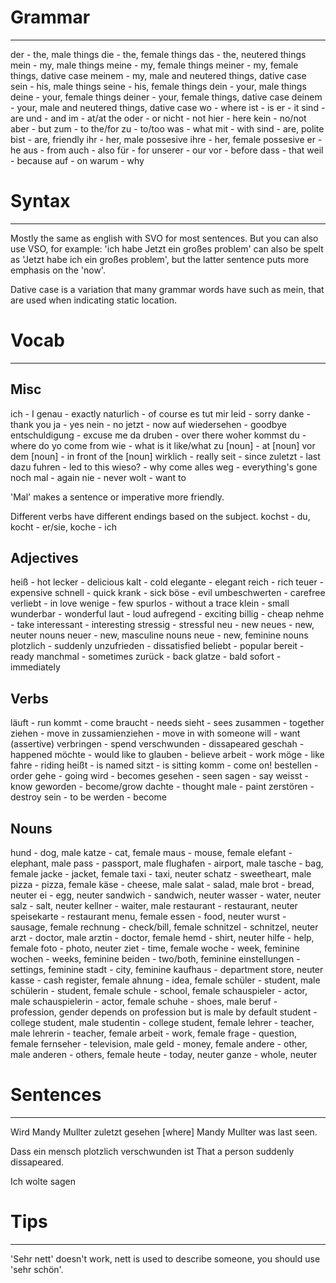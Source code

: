 # Grammar
---
der - the, male things
die - the, female things
das - the, neutered things
mein - my, male things
meine - my, female things
meiner - my, female things, dative case
meinem - my, male and neutered things, dative case
sein - his, male things
seine - his, female things
dein - your, male things
deine - your, female things
deiner - your, female things, dative case
deinem - your, male and neutered things, dative case
wo - where
ist - is
er - it
sind - are
und - and
im - at/at the
oder - or
nicht - not
hier - here
kein - no/not
aber - but
zum - to the/for
zu - to/too
was - what
mit - with
sind - are, polite
bist - are, friendly
ihr - her, male possesive
ihre - her, female possesive
er - he
aus - from
auch - also
für - for
unserer - our
vor - before
dass - that
weil - because
auf - on
warum - why
# Syntax
---
Mostly the same as english with SVO for most sentences.
But you can also use VSO, for example:
'ich habe Jetzt ein großes problem' can also be spelt as 'Jetzt habe ich ein großes problem',
but the latter sentence puts more emphasis on the 'now'.

Dative case is a variation that many grammar words have such as mein, that are used when indicating static location.
# Vocab
---
## Misc
ich - I
genau - exactly
naturlich - of course
es tut mir leid - sorry
danke - thank you
ja - yes
nein - no
jetzt - now
auf wiedersehen - goodbye
entschuldigung - excuse me
da druben - over there
woher kommst du - where do yo come from
wie - what is it like/what
zu [noun] - at [noun]
vor dem [noun] - in front of the [noun]
wirklich - really
seit - since
zuletzt - last
dazu fuhren - led to this
wieso? - why come
alles weg - everything's gone
noch mal - again
nie - never
wolt - want to

'Mal' makes a sentence or imperative more friendly. 

Different verbs have different endings based on the subject.
kochst - du, kocht - er/sie, koche - ich
## Adjectives
heiß - hot
lecker - delicious
kalt - cold
elegante - elegant
reich - rich
teuer - expensive
schnell - quick
krank - sick
böse - evil
umbeschwerten - carefree
verliebt - in love
wenige - few
spurlos - without a trace
klein - small
wunderbar - wonderful
laut - loud
aufregend - exciting
billig - cheap
nehme - take
interessant - interesting
stressig - stressful
neu - new
neues - new, neuter nouns
neuer - new, masculine nouns
neue - new, feminine nouns
plotzlich - suddenly
unzufrieden - dissatisfied
beliebt - popular
bereit - ready
manchmal - sometimes
zurück - back
glatze - bald
sofort - immediately
## Verbs
läuft - run
kommt - come
braucht - needs
sieht - sees
zusammen - together
ziehen - move in
zussamienziehen - move in with someone
will - want (assertive)
verbringen - spend
verschwunden - dissapeared
geschah - happened
möchte - would like to
glauben - believe
arbeit - work
möge - like
fahre - riding
heißt - is named
sitzt - is sitting
komm - come on!
bestellen - order
gehe - going
wird - becomes
gesehen - seen
sagen - say
weisst - know
geworden - become/grow
dachte - thought
male - paint
zerstören - destroy
sein - to be
werden - become
## Nouns
hund - dog, male
katze - cat, female
maus - mouse, female
elefant - elephant, male
pass - passport, male
flughafen - airport, male
tasche - bag, female
jacke - jacket, female
taxi - taxi, neuter
schatz - sweetheart, male
pizza - pizza, female
käse -  cheese, male
salat - salad, male
brot - bread, neuter
ei - egg, neuter
sandwich - sandwich, neuter
wasser - water, neuter
salz - salt, neuter
kellner - waiter, male
restaurant - restaurant, neuter
speisekarte - restaurant menu, female
essen - food, neuter
wurst - sausage, female
rechnung - check/bill, female
schnitzel - schnitzel, neuter
arzt - doctor, male
arztin - doctor, female
hemd - shirt, neuter
hilfe - help, female
foto - photo, neuter
ziet - time, female
woche - week, feminine
wochen - weeks, feminine
beiden - two/both, feminine
einstellungen - settings, feminine
stadt - city, feminine
kaufhaus - department store, neuter
kasse - cash register, female
ahnung - idea, female
schüler - student, male
schülerin - student, female
schule - school, female
schauspieler - actor, male
schauspielerin - actor, female
schuhe - shoes, male
beruf - profession, gender depends on profession but is male by default
student - college student, male
studentin - college student, female
lehrer - teacher, male
lehrerin - teacher, female
arbeit - work, female
frage - question, female
fernseher - television, male
geld - money, female
andere - other, male
anderen - others, female
heute - today, neuter
ganze - whole, neuter
# Sentences
---
Wird Mandy Mullter zuletzt gesehen
[where] Mandy Mullter was last seen.

Dass ein mensch plotzlich verschwunden ist
That a person suddenly dissapeared.

Ich wolte sagen 
# Tips
---
'Sehr nett' doesn't work, nett is used to describe someone, you should use 'sehr schön'.